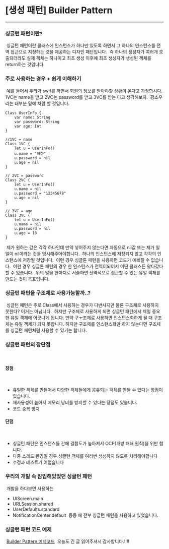 # [생성 패턴] Builder Pattern
---

### 싱글턴 패턴이란?
​
싱글턴 패턴이란 클래스에 인스턴스가 하나만 있도록 하면서 그 하나의 인스턴스를 전역 접근으로 지정하는 것을 제공하는 디자인 패턴입니다.
​
즉 하나의 생성자가 여러개 호출되더라도 실제 객체는 하나이고 최초 생성 이후에 최초 생성자가 생성된 객체를 return하는 것입니다.
​
### 주로 사용하는 경우 + 쉽게 이해하기
​
예를 들어서 우리가 swif를 하면서 회원의 정보를 받아야할 상황이 온다고 가정합시다.
​
1VC는 name을 받고 2VC는 password를 받고 3VC를 받는 다고 생각해보자.
​
평소우리는 대부분 밑에 처럼 할 것입니다.
​
```
Class UserInFo {
    var name: String
    var password: String
    var age: Int
}
​
//1VC = name
Class 1VC {
    let u = UserInFo()
    u.name = "하하"
    u.password = nil
    u.age = nil
}
​
// 2VC = password
Class 2VC {
    let u = UserInFo()
    u.name = nil
    u.password = "12345678"
    u.age = nil
}
​
// 3VC = age
Class 3VC {
    let u = UserInFo()
    u.name = nil
    u.password = nil
    u.age = 18
}
```
​
제가 원하는 값은 각각 하나인데 만약 넣어주지 않는다면 자동으로 nil값 또는 제가 일일이 nil이라는 것을 명시해주어야합니다.
​
하나의 인스턴스에 저장되지 않고 각각의 인스턴스에 저장될 것입니다.
​
이런 경우 싱글톤 패턴을 사용하면 코드가 예뻐질 수 잆습니다.
​
이런 경우 싱글톤 패턴의 경우 한 인스턴스가 전역이되어서 어떤 클래스든 왔다갔다 할 수 있습니다.
​
위의 말을 한마디로 서술하면 전역적으로 접근할 수 있는 유일 객체를 만드는 것이 목표입니다.
​
### 싱글턴 패턴을 구조체로 사용가능할까..?
​
싱글턴 패턴은 주로 Class에서 사용하는 경우가 다반사지만 물론 구조체로 사용하지 못한다? 이거는 아닙니다.
​
하지만 구조체로 사용하게 되면 싱글턴 패턴에서 제일 중요한 유일 객체에 어긋나게 됩니다. 만약 구ㅜ조체로 사용하면 인스턴스화하게 될 때 구조체는 유일 객체가 되지 못합니다. 하지만 구조체를 인스턴스화만 하지 않는다면 구조체를 싱글턴 페턴처럼 사용할 수 있기는 합니다.
​
### 싱글턴 패턴의 장단점
​
#### 장점
​
-   유일한 객체를 만들어서 다양한 객체들에게 공유되는 객체를 만들 수 있다는 장점이 있습니다.
-   재사용성이 높아서 메모리 낭비를 방지할 수 있다는 장점도 있습니다.
-   코드 중복 방지
​
#### 단점
​
-   싱글턴 패턴은 인스턴스들 간에 결합도가 높아져서 OCP(개방 패쇄 원칙)을 위반 합니다.
-   다중 스레드 환경일 경우 싱글턴 객체를 여러번 생성하지 않도록 처리해야합니다
-   수정과 테스트가 어렵습니다
​
### 우리의 개발 속 잠입해있었던 싱글턴 패턴
​
개발을 하다보면 사용하는
​
-   UIScreen.main
-   URLSession.shared
-   UserDefaults.standard
-   NotificationCenter.default
​
등등 에 전부 싱글턴 패턴을 사용하고 있었습니다.
​
### 싱글턴 패턴 코드 예제
​
[Builder Pattern 예제코드](https://github.com/jjunhaa0211/ADPattern-Swift/tree/main/GoF-BuilderPattern)
​
오늘도 긴 글 읽어주셔서 감사합니다.!!!!

